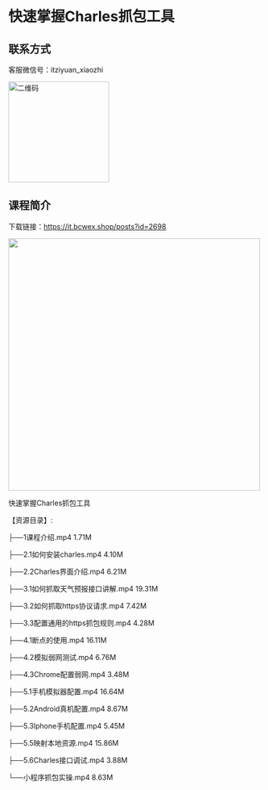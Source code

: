 # 快速掌握Charles抓包工具

## 联系方式

客服微信号：itziyuan_xiaozhi

<img src="https://ziyuanyun.oss-cn-guangzhou.aliyuncs.com/common/20240614073449/666b82192834a.jpg" width="200" height="200" alt="二维码">

## 课程简介

下载链接：https://it.bcwex.shop/posts?id=2698

<img src="https://ziyuanyun.oss-cn-guangzhou.aliyuncs.com/yun/20240515184227/664491939828f.jpg" width="500" alt="">

  快速掌握Charles抓包工具



 【资源目录】:

 ├──1课程介绍.mp4 1.71M

 ├──2.1如何安装charles.mp4 4.10M

 ├──2.2Charles界面介绍.mp4 6.21M

 ├──3.1如何抓取天气预报接口讲解.mp4 19.31M

 ├──3.2如何抓取https协议请求.mp4 7.42M

 ├──3.3配置通用的https抓包规则.mp4 4.28M

 ├──4.1断点的使用.mp4 16.11M

 ├──4.2模拟弱网测试.mp4 6.76M

 ├──4.3Chrome配置弱网.mp4 3.48M

 ├──5.1手机模拟器配置.mp4 16.64M

 ├──5.2Android真机配置.mp4 8.67M

 ├──5.3Iphone手机配置.mp4 5.45M

 ├──5.5映射本地资源.mp4 15.86M

 ├──5.6Charles接口调试.mp4 3.88M

 └──小程序抓包实操.mp4 8.63M

  